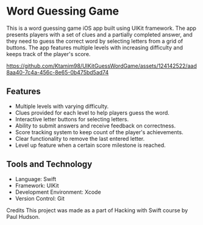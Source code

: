 # Word Guessing Game
This is a word guessing game iOS app built using UIKit framework. The app presents players with a set of clues and a partially completed answer, and they need to guess the correct word by selecting letters from a grid of buttons. The app features multiple levels with increasing difficulty and keeps track of the player's score.

https://github.com/Ktamim98/UIKitGuessWordGame/assets/124142522/aad8aa40-7c4a-456c-8e65-0b475bd5ad74

## Features
- Multiple levels with varying difficulty.
- Clues provided for each level to help players guess the word.
- Interactive letter buttons for selecting letters.
- Ability to submit answers and receive feedback on correctness.
- Score tracking system to keep count of the player's achievements.
- Clear functionality to remove the last entered letter.
- Level up feature when a certain score milestone is reached.
## Tools and Technology
- Language: Swift
- Framework: UIKit
- Development Environment: Xcode
- Version Control: Git

Credits
This project was made as a part of Hacking with Swift course by Paul Hudson.
